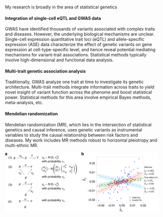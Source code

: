 My research is broadly in the area of statistical genetics

#### Integration of single-cell eQTL and GWAS data

GWAS have identified thousands of variants associated with complex traits and diseases. However, the underlying biological mechanisms are unclear. Single-cell expression quantitative trait loci (eQTL) and allele-specific expression (ASE) data characterize the effect of genetic variants on gene expression at cell-type-specific level, and hence reveal potential mediating mechanisms for variant-trait associations. Statistical methods typically involve high-dimensional and functional data analysis.

#### Multi-trait genetic association analysis 

Traditionally, GWAS analyze one trait at time to investigate its genetic architecture. Multi-trait methods integrate information across traits to yield novel insight of variant function across the phenome and boost statistical power. Statistical methods for this area involve empirical Bayes methods, meta-analysis, etc.



#### Mendelian randomization

Mendelian randomization (MR), which lies in the intersection of statistical genetics and causal inference, uses genetic variants as instrumental variables to study the causal relationship between risk factors and diseases. My work includes MR methods robust to horizontal pleiotropy and multi-ethnic MR.

![MRMix](../images/MRMix.webp)




